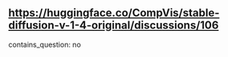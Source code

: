 ## https://huggingface.co/CompVis/stable-diffusion-v-1-4-original/discussions/106

contains_question: no